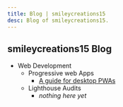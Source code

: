 ```yaml
---
title: Blog | smileycreations15
desc: Blog of smileycreations15.
---
```

## smileycreations15 Blog
+ Web Development
  + Progressive web Apps
    + [A guide for desktop PWAs](/blog/web-development/PWA/pwa-guide-1)
  + Lighthouse Audits
    + _nothing here yet_
